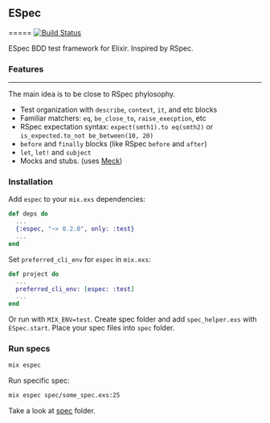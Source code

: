 ## ESpec
=====
[![Build Status](https://travis-ci.org/antonmi/espec.svg?branch=master)](https://travis-ci.org/antonmi/espec)

ESpec BDD test framework for Elixir.
Inspired by RSpec.

### Features
-----------
The main idea is to be close to RSpec phylosophy.

  * Test organization with `describe`, `context`, `it`, and etc blocks
  * Familiar matchers: `eq`, `be_close_to`, `raise_execption`, etc
  * RSpec expectation syntax: `expect(smth1).to eq(smth2)` or `is_expected.to_not be_between(10, 20)`
  * `before` and `finally` blocks (like RSpec `before` and `after`)
  * `let`, `let!` and `subject`
  * Mocks and stubs. (uses [Meck](https://github.com/eproxus/meck))

### Installation

Add `espec` to your `mix.exs` dependencies:

```elixir
def deps do
  ...
  {:espec, "~> 0.2.0", only: :test}
  ...
end
```

Set `preferred_cli_env` for `espec` in `mix.exs`:

```elixir
def project do
  ...
  preferred_cli_env: [espec: :test]
  ...
end
```

Or run with `MIX_ENV=test`.
Create spec folder and add `spec_helper.exs` with `ESpec.start`.
Place your spec files into `spec` folder.

### Run specs
```sh
mix espec
```
Run specific spec:
```sh
mix espec spec/some_spec.exs:25
```



Take a look at [spec](https://github.com/antonmi/espec/tree/master/spec) folder.
